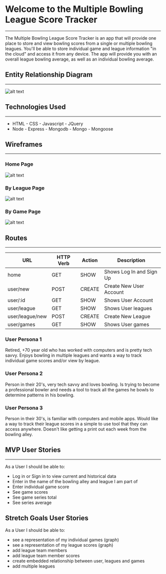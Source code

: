 # Welcome to the Multiple Bowling League Score Tracker
---
The Multiple Bowling League Score Tracker is an app that will provide one place to store and view bowling scores from a single or multiple bowling leagues. You'll be able to store individual game and league information "in the cloud" and access it from any device. The app will provide you with an overall league bowling average, as well as an individual bowling average.

## Entity Relationship Diagram
---
![alt text](https://i.imgur.com/z2tEJLn.png)

## Technologies Used
---
  * HTML - CSS - Javascript - JQuery
  * Node - Express - Mongodb - Mongo - Mongoose

## Wireframes
---
### Home Page
![alt text](https://i.imgur.com/riDDfhL.png)

### By League Page
![alt text](https://i.imgur.com/bUm6Q3j.png)

### By Game Page
![alt text](https://i.imgur.com/eriam6y.png)

## Routes
---
| URL | HTTP Verb | Action | Description |
| ------- | ------ | ------ | ------ |
| home | GET | SHOW | Shows Log In and Sign Up |
| user/new | POST | CREATE | Create New User Account |
| user/:id | GET | SHOW | Shows User Account |
| user/league | GET | SHOW | Shows User leagues |
| user/league/new | POST | CREATE | Create New League |
| user/games | GET | SHOW | Shows User games |

### User Persona 1
Retired, +70 year old who has worked with computers and is pretty tech savvy. Enjoys bowling in multiple leagues and wants a way to track individual game scores and/or view by league.

### User Persona 2
Person in their 20's, very tech savvy and loves bowling. Is trying to become a professional bowler and needs a tool to track all the games he bowls to determine patterns in his bowling.

### User Persona 3
Person in their 30's, is familiar with computers and mobile apps. Would like a way to track their league scores in a simple to use tool that they can access anywhere. Doesn't like getting a print out each week from the bowling alley.

## MVP User Stories
---
As a User I should be able to:
- Log in or Sign in to view current and historical data
- Enter in the name of the bowling alley and league I am part of
- Enter individual game score
- See game scores
- See game series total
- See series average

## Stretch Goals User Stories
As a User I should be able to:
- see a representation of my individual games (graph)
- see a representation of my league scores (graph)
- add league team members
- add league team member scores
- create embedded relationship between user, leagues and games
- add multiple leagues

